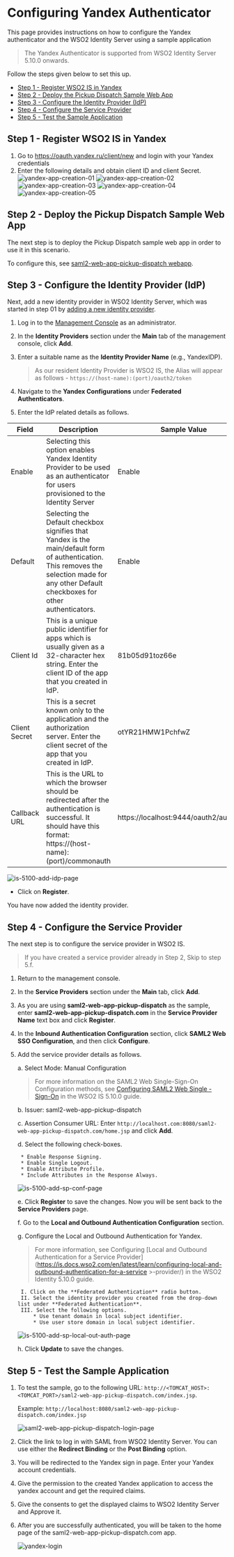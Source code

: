# Configuring Yandex Authenticator

This page provides instructions on how to configure the Yandex 
authenticator and the WSO2 Identity Server using a sample application

>The Yandex Authenticator is supported from WSO2 Identity Server 5.10.0 onwards.

Follow the steps given below to set this up.

* [Step 1 - Register WSO2 IS in Yandex](#step-1---register-wso2-is-in-yandex)
* [Step 2 - Deploy the Pickup Dispatch Sample Web App](#step-2---deploy-the-pickup-dispatch-sample-web-app)
* [Step 3 - Configure the Identity Provider (IdP)](#step-3---configure-the-identity-provider-idp)
* [Step 4 - Configure the Service Provider](#step-4---configure-the-service-provider)
* [Step 5 - Test the Sample Application](#step-5---test-the-sample-application)

## Step 1 - Register WSO2 IS in Yandex

1. Go to https://oauth.yandex.ru/client/new and login with your Yandex credentials
2. Enter the following details and obtain client ID and client Secret.
![yandex-app-creation-01](img/yandex-app-creation-01.png)
![yandex-app-creation-02](img/yandex-app-creation-02.png)
![yandex-app-creation-03](img/yandex-app-creation-03.png)
![yandex-app-creation-04](img/yandex-app-creation-04.png)
![yandex-app-creation-05](img/yandex-app-creation-05.png)


    
## Step 2 - Deploy the Pickup Dispatch Sample Web App

The next step is to deploy the Pickup Dispatch sample web app in order to use it in this scenario.

To configure this, see [saml2-web-app-pickup-dispatch 
webapp](https://is.docs.wso2.com/en/5.9.0/learn/deploying-the-sample-app/#deploying-the-saml2-web-app-pickup-dispatch-webapp).

## Step 3 - Configure the Identity Provider (IdP)

Next, add a new identity provider in WSO2 Identity Server, which was started in step 01 by [adding a new identity 
provider](https://is.docs.wso2.com/en/5.9.0/learn/adding-and-configuring-an-identity-provider/#adding-and-configuring-an-identity-provider).

1. Log in to the [Management Console](https://is.docs.wso2.com/en/5.9.0/setup/getting-started-with-the-management-console/) 
as an administrator.

2. In the **Identity Providers** section under the **Main** tab of the management console, click **Add**.

3. Enter a suitable name as the **Identity Provider Name** (e.g., YandexIDP).
    >As our resident Identity Provider is
 WSO2 IS, the Alias will appear as follows - `https://(host-name):(port)/oauth2/token`
   
4. Navigate to the **Yandex Configurations** under **Federated Authenticators**.

5. Enter the IdP related details as follows.

| Field | Description | Sample Value |
| ------------- | ------------- |  ------------- | 
|Enable	|Selecting this option enables Yandex Identity Provider to be used as an authenticator for users provisioned to the Identity Server|Enable|
|Default|Selecting the Default checkbox signifies that Yandex is the main/default form of authentication. This removes the selection made for any other Default checkboxes for other authenticators.|Enable|
|Client Id	|This is a unique public identifier for apps which is usually given as a 32-character hex string. Enter the client ID of the app that you created in IdP.|81b05d91toz66e|
|Client Secret|	This is a secret known only to the application and the authorization server. Enter the client secret of the app that you created in IdP.|otYR21HMW1PchfwZ |
|Callback URL|	This is the URL to which the browser should be redirected after the authentication is successful. It should have this format: https://(host-name):(port)/commonauth	| https://localhost:9444/oauth2/authorize|

    
![is-5100-add-idp-page](img/is-5100-add-idp-page.png)
    
* Click on **Register**.

You have now added the identity provider.

## Step 4 - Configure the Service Provider

The next step is to configure the service provider in WSO2 IS.

>  If you have created a service provider already in Step 2, Skip to step 5.f.

1. Return to the management console.

2. In the **Service Providers** section under the **Main** tab, click **Add**.

3. As you are using **saml2-web-app-pickup-dispatch** as the sample, enter **saml2-web-app-pickup-dispatch.com** in the **Service Provider
 Name** text box and click **Register**.

4. In the **Inbound Authentication Configuration** section, click **SAML2 Web SSO Configuration**, and then click **Configure**.

5. Add the service provider details as follows.
    
    a. Select Mode: Manual Configuration
       
      > For more information on the SAML2 Web Single-Sign-On Configuration methods, see [Configuring SAML2 Web Single
       -Sign-On](https://is.docs.wso2.com/en/latest/learn/configuring-single-sign-on-saml/) in the WSO2 IS 5.10.0
       guide.
    
    b. Issuer: saml2-web-app-pickup-dispatch
    
    c. Assertion Consumer URL: Enter `http://localhost.com:8080/saml2-web-app-pickup-dispatch.com/home.jsp` and click
     **Add**.
    
    d. Select the following check-boxes.
    
        * Enable Response Signing.
        * Enable Single Logout.
        * Enable Attribute Profile.
        * Include Attributes in the Response Always.
    
   ![is-5100-add-sp-conf-page](img/is-5100-add-sp-conf-page.png)
    
    e. Click **Register** to save the changes. Now you will be sent back to the **Service Providers** page.
    
    f. Go to the **Local and Outbound Authentication Configuration** section.
    
    g. Configure the Local and Outbound Authentication for Yandex.
    
    > For more information, see Configuring [Local and Outbound Authentication for a Service 
    Provider](https://is.docs.wso2.com/en/latest/learn/configuring-local-and-outbound-authentication-for-a-service
                                                                                                                                                                                                                                                                                                                                                                                                                                                                                                                                                                                                                                                                                                                                                                                                                                                                                                                                                                                                                                                                                                                                        >-provider/) 
    in the WSO2 Identity 5.10.0 guide.

        I. Click on the **Federated Authentication** radio button.
        II. Select the identity provider you created from the drop-down list under **Federated Authentication**. 
        III. Select the following options.
            * Use tenant domain in local subject identifier.
            * Use user store domain in local subject identifier.
            
    ![is-5100-add-sp-local-out-auth-page](img/is-5100-add-sp-local-out-auth-page.png)
            
    h. Click **Update** to save the changes.
    

## Step 5 - Test the Sample Application

1. To test the sample, go to the following URL: 
`http://<TOMCAT_HOST>:<TOMCAT_PORT>/saml2-web-app-pickup-dispatch.com/index.jsp`.
    
    Example: `http://localhost:8080/saml2-web-app-pickup-dispatch.com/index.jsp`
    
    ![saml2-web-app-pickup-dispatch-login-page](img/pickup-dispatch-login-page.png)

2. Click the link to log in with SAML from WSO2 Identity Server. You can use either the **Redirect Binding** or the **Post
 Binding** option.
 
3. You will be redirected to the Yandex sign in page. Enter your Yandex account credentials.
    
4. Give the permission to the created Yandex application to access the yandex account and get the required claims.

5. Give the consents to get the displayed claims to WSO2 Identity Server and Approve it.
    
6. After you are successfully authenticated, you will be taken to the home page of the saml2-web-app-pickup-dispatch.com
 app.

    ![yandex-login](img/yandex-login.jpeg)